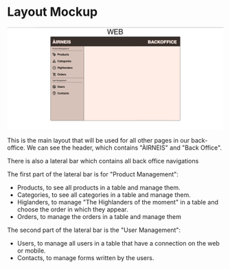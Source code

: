 # Layout Mockup

![Layout Mockup](./images/layout.png)

This is the main layout that will be used for all other pages in our back-office.
We can see the header, which contains "ÀIRNEIS" and "Back Office".

There is also a lateral bar which contains all back office navigations

The first part of the lateral bar is for "Product Management":
- Products, to see all products in a table and manage them.
- Categories, to see all categories in a table and manage them.
- Higlanders, to manage "The Highlanders of the moment" in a table and choose the order in which they appear.
- Orders, to manage the orders in a table and manage them

The second part of the lateral bar is the "User Management":
- Users, to manage all users in a table that have a connection on the web or mobile.
- Contacts, to manage forms written by the users.
